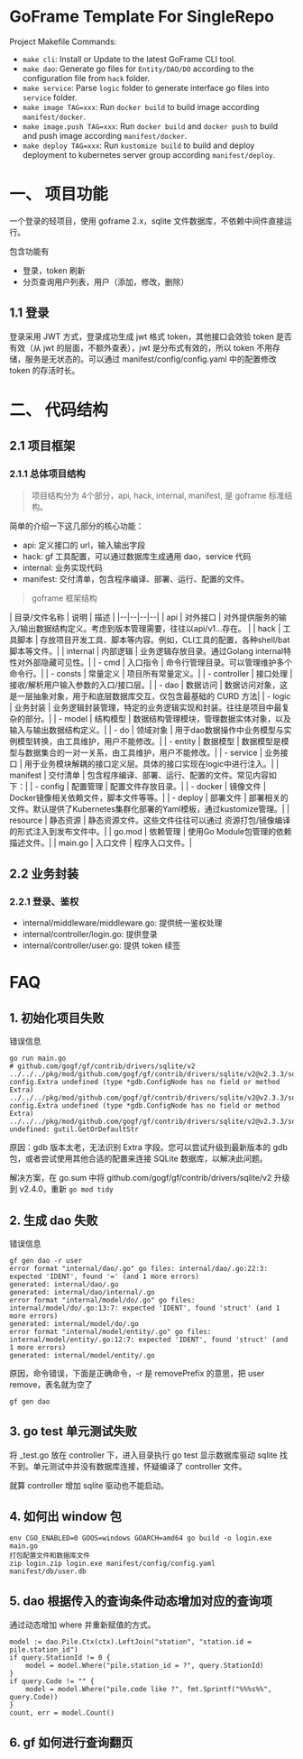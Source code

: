 # GoFrame Template For SingleRepo

Project Makefile Commands: 
- `make cli`: Install or Update to the latest GoFrame CLI tool.
- `make dao`: Generate go files for `Entity/DAO/DO` according to the configuration file from `hack` folder.
- `make service`: Parse `logic` folder to generate interface go files into `service` folder.
- `make image TAG=xxx`: Run `docker build` to build image according `manifest/docker`.
- `make image.push TAG=xxx`: Run `docker build` and `docker push` to build and push image according `manifest/docker`.
- `make deploy TAG=xxx`: Run `kustomize build` to build and deploy deployment to kubernetes server group according `manifest/deploy`.

# 一、 项目功能
一个登录的轻项目，使用 goframe 2.x，sqlite 文件数据库，不依赖中间件直接运行。

包含功能有
- 登录，token 刷新
- 分页查询用户列表，用户（添加，修改，删除）

## 1.1 登录

登录采用 JWT 方式，登录成功生成 jwt 格式 token，其他接口会效验 token 是否有效（从 jwt 的层面，不额外查表），jwt 是分布式有效的，所以 token 不用存储，服务是无状态的。可以通过 manifest/config/config.yaml 中的配置修改 token 的存活时长。


# 二、 代码结构

## 2.1 项目框架

### 2.1.1 总体项目结构

> 项目结构分为 4个部分，api, hack, internal, manifest, 是 goframe 标准结构。

简单的介绍一下这几部分的核心功能：

- api: 定义接口的 url，输入输出字段
- hack: gf 工具配置，可以通过数据库生成通用 dao，service 代码
- internal: 业务实现代码
- manifest: 交付清单，包含程序编译、部署、运行、配置的文件。

> goframe 框架结构

| 目录/文件名称 |	说明 | 	描述 |
|--|--|--|--|
| api |	对外接口 |	对外提供服务的输入/输出数据结构定义。考虑到版本管理需要，往往以api/v1...存在。 |
| hack	| 工具脚本	| 存放项目开发工具、脚本等内容。例如，CLI工具的配置，各种shell/bat脚本等文件。| 
| internal	| 内部逻辑	| 业务逻辑存放目录。通过Golang internal特性对外部隐藏可见性。| 
|   - cmd	| 入口指令	| 命令行管理目录。可以管理维护多个命令行。| 
|   - consts	| 常量定义	| 项目所有常量定义。| 
|   - controller	| 接口处理	| 接收/解析用户输入参数的入口/接口层。| 
|   - dao	| 数据访问	| 数据访问对象，这是一层抽象对象，用于和底层数据库交互，仅包含最基础的 CURD 方法| 
|   - logic	| 业务封装	| 业务逻辑封装管理，特定的业务逻辑实现和封装。往往是项目中最复杂的部分。| 
|   - model	| 结构模型	| 数据结构管理模块，管理数据实体对象，以及输入与输出数据结构定义。| 
|     - do	| 领域对象	| 用于dao数据操作中业务模型与实例模型转换，由工具维护，用户不能修改。| 
|     - entity	| 数据模型	| 数据模型是模型与数据集合的一对一关系，由工具维护，用户不能修改。| 
|   - service	| 业务接口	| 用于业务模块解耦的接口定义层。具体的接口实现在logic中进行注入。| 
| manifest	| 交付清单	| 包含程序编译、部署、运行、配置的文件。常见内容如下：| 
|   - config	| 配置管理	| 配置文件存放目录。| 
|   - docker	| 镜像文件	| Docker镜像相关依赖文件，脚本文件等等。| 
|   - deploy	| 部署文件	| 部署相关的文件。默认提供了Kubernetes集群化部署的Yaml模板，通过kustomize管理。| 
| resource	| 静态资源	| 静态资源文件。这些文件往往可以通过 资源打包/镜像编译 的形式注入到发布文件中。| 
| go.mod	| 依赖管理	| 使用Go Module包管理的依赖描述文件。| 
| main.go	| 入口文件	| 程序入口文件。| 

## 2.2 业务封装

### 2.2.1 登录、鉴权

- internal/middleware/middleware.go: 提供统一鉴权处理
- internal/controller/login.go: 提供登录
- internal/controller/user.go: 提供 token 续签


# FAQ
## 1. 初始化项目失败

错误信息
```
go run main.go
# github.com/gogf/gf/contrib/drivers/sqlite/v2
../../../pkg/mod/github.com/gogf/gf/contrib/drivers/sqlite/v2@v2.3.3/sqlite.go:81:12: config.Extra undefined (type *gdb.ConfigNode has no field or method Extra)
../../../pkg/mod/github.com/gogf/gf/contrib/drivers/sqlite/v2@v2.3.3/sqlite.go:86:40: config.Extra undefined (type *gdb.ConfigNode has no field or method Extra)
../../../pkg/mod/github.com/gogf/gf/contrib/drivers/sqlite/v2@v2.3.3/sqlite.go:150:22: undefined: gutil.GetOrDefaultStr
```

原因：gdb 版本太老，无法识别 Extra 字段。您可以尝试升级到最新版本的 gdb 包，或者尝试使用其他合适的配置来连接 SQLite 数据库，以解决此问题。

解决方案，在 go.sum 中将 github.com/gogf/gf/contrib/drivers/sqlite/v2 升级到 v2.4.0，重新 `go mod tidy`


## 2. 生成 dao 失败

错误信息
```
gf gen dao -r user           
error format "internal/dao/.go" go files: internal/dao/.go:22:3: expected 'IDENT', found '=' (and 1 more errors)
generated: internal/dao/.go
generated: internal/dao/internal/.go
error format "internal/model/do/.go" go files: internal/model/do/.go:13:7: expected 'IDENT', found 'struct' (and 1 more errors)
generated: internal/model/do/.go
error format "internal/model/entity/.go" go files: internal/model/entity/.go:12:7: expected 'IDENT', found 'struct' (and 1 more errors)
generated: internal/model/entity/.go
```

原因，命令错误，下面是正确命令，-r 是 removePrefix 的意思，把 user remove，表名就为空了

```
gf gen dao
```

## 3. go test 单元测试失败

将 _test.go 放在 controller 下，进入目录执行 go test 显示数据库驱动 sqlite 找不到。单元测试中并没有数据库连接，怀疑编译了 controller 文件。

就算 controller 增加 sqlite 驱动也不能启动。

## 4. 如何出 window 包

```
env CGO_ENABLED=0 GOOS=windows GOARCH=amd64 go build -o login.exe main.go
打包配置文件和数据库文件
zip login.zip login.exe manifest/config/config.yaml manifest/db/user.db
```

## 5. dao 根据传入的查询条件动态增加对应的查询项

通过动态增加 where 并重新赋值的方式。

``` 
model := dao.Pile.Ctx(ctx).LeftJoin("station", "station.id = pile.station_id")
if query.StationId != 0 {
    model = model.Where("pile.station_id = ?", query.StationId)
}
if query.Code != "" {
    model = model.Where("pile.code like ?", fmt.Sprintf("%%%s%%", query.Code))
}
count, err = model.Count()
```

## 6. gf 如何进行查询翻页